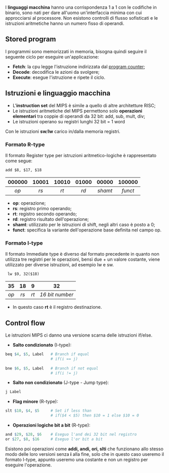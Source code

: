 I **linguaggi macchina** hanno una corrispondenza 1 a 1 con le codifiche in binario, sono nati per dare all'uomo un'interfaccia minima con cui approcciarsi al processore.
Non esistono controlli di flusso sofisticati e le istruzioni aritmetiche hanno un numero fisso di operandi.

## Stored program
I programmi sono memorizzati in memoria, bisogna quindi seguire il seguente ciclo per eseguire un'applicazione:
- **Fetch**: la cpu legge l'istruzione indirizzata dal <u>program counter</u>;
- **Decode**: decodifica le azioni da svolgere;
- **Execute**: esegue l'istruzione e ripete il ciclo.

## Istruzioni e linguaggio macchina
- L'**instruction set** del MIPS è simile a quello di altre architetture RISC;
- Le istruzioni aritmetiche del MIPS permettono solo **operazioni elementari** tra coppie di operandi da 32 bit: add, sub, mult, div;
- Le istruzioni operano su registri lunghi 32 bit = 1 word

Con le istruzioni **sw**/**lw** carico in/dalla memoria registri.

### Formato R-type
Il formato Register type per istruzioni aritmetico-logiche è rappresentato come segue:

`add $8, $17, $18`

| **000000** | **10001** | **10010** | **01000** | **00000** | **100000** |
|:----------:|:---------:|:---------:|:---------:|:---------:|:----------:|
|    _op_    |    _rs_   |    _rt_   |    _rd_   |  _shamt_  |   _funct_  |

- **op**: operazione;
- **rs**: registro primo operando;
- **rt**: registro secondo operando;
- **rd**: registro risultato dell'operazione;
- **shamt**: utilizzato per le istruzioni di shift, negli altri caso è posto a 0;
- **funct**: specifica la variante dell'operazione base definita nel campo op.

### Formato I-type
Il formato Immediate type è diverso dal formato precedente in quanto non utilizza tre registri per le operazioni, bensì due + un valore costante, viene utilizzato per diverse istruzioni, ad esempio lw e sw.

` lw $9, 32($18)`

| **35** | **18** | **9** |      **32**     |
|:------:|:------:|:-----:|:---------------:|
|  _op_  |  _rs_  |  _rt_ | _16 bit number_ |

- In questo caso **rt** è il registro destinazione.

## Control flow
Le istruzioni MIPS ci danno una versione scarna delle istruzioni if/else.

- **Salto condizionato** (I-type):  
``` r
beq $4, $5, Label   # Branch if equal
					# if(i == j)
					
bne $6, $5, Label   # Branch if not equal 
					# if(i != j)
```

- **Salto non condizionato** (J-type - Jump type):
``` r
j Label
```

- **Flag minore** (R-type):
``` r
slt $10, $4, $5     # Set if less than
					# if($4 < $5) then $10 = 1 else $10 = 0
```

- **Operazioni logiche bit a bit** (R-type):
``` r
and $29, $28, $6    # Eseguo l'and dei 32 bit nel registro
or $27, $8, $16     # Eseguo l'or bit a bit
```

Esistono poi operazioni come **addi, andi, ori, slti** che funzionano allo stesso modo delle loro versioni senza **i** alla fine, solo che in questo caso useremo il formato I-type, appunto useremo una costante e non un registro per eseguire l'operazione.



